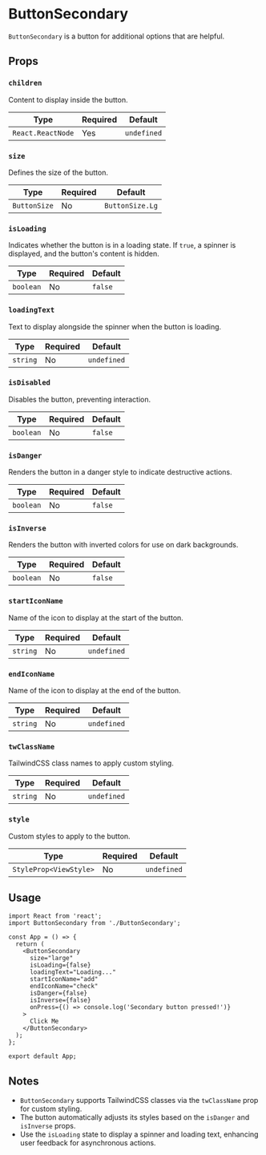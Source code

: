 # ButtonSecondary

`ButtonSecondary` is a button for additional options that are helpful.

## Props

### `children`

Content to display inside the button.

| **Type**          | **Required** | **Default** |
| ----------------- | ------------ | ----------- |
| `React.ReactNode` | Yes          | `undefined` |

### `size`

Defines the size of the button.

| **Type**     | **Required** | **Default**     |
| ------------ | ------------ | --------------- |
| `ButtonSize` | No           | `ButtonSize.Lg` |

### `isLoading`

Indicates whether the button is in a loading state. If `true`, a spinner is displayed, and the button's content is hidden.

| **Type**  | **Required** | **Default** |
| --------- | ------------ | ----------- |
| `boolean` | No           | `false`     |

### `loadingText`

Text to display alongside the spinner when the button is loading.

| **Type** | **Required** | **Default** |
| -------- | ------------ | ----------- |
| `string` | No           | `undefined` |

### `isDisabled`

Disables the button, preventing interaction.

| **Type**  | **Required** | **Default** |
| --------- | ------------ | ----------- |
| `boolean` | No           | `false`     |

### `isDanger`

Renders the button in a danger style to indicate destructive actions.

| **Type**  | **Required** | **Default** |
| --------- | ------------ | ----------- |
| `boolean` | No           | `false`     |

### `isInverse`

Renders the button with inverted colors for use on dark backgrounds.

| **Type**  | **Required** | **Default** |
| --------- | ------------ | ----------- |
| `boolean` | No           | `false`     |

### `startIconName`

Name of the icon to display at the start of the button.

| **Type** | **Required** | **Default** |
| -------- | ------------ | ----------- |
| `string` | No           | `undefined` |

### `endIconName`

Name of the icon to display at the end of the button.

| **Type** | **Required** | **Default** |
| -------- | ------------ | ----------- |
| `string` | No           | `undefined` |

### `twClassName`

TailwindCSS class names to apply custom styling.

| **Type** | **Required** | **Default** |
| -------- | ------------ | ----------- |
| `string` | No           | `undefined` |

### `style`

Custom styles to apply to the button.

| **Type**               | **Required** | **Default** |
| ---------------------- | ------------ | ----------- |
| `StyleProp<ViewStyle>` | No           | `undefined` |

## Usage

```tsx
import React from 'react';
import ButtonSecondary from './ButtonSecondary';

const App = () => {
  return (
    <ButtonSecondary
      size="large"
      isLoading={false}
      loadingText="Loading..."
      startIconName="add"
      endIconName="check"
      isDanger={false}
      isInverse={false}
      onPress={() => console.log('Secondary button pressed!')}
    >
      Click Me
    </ButtonSecondary>
  );
};

export default App;
```

## Notes

- `ButtonSecondary` supports TailwindCSS classes via the `twClassName` prop for custom styling.
- The button automatically adjusts its styles based on the `isDanger` and `isInverse` props.
- Use the `isLoading` state to display a spinner and loading text, enhancing user feedback for asynchronous actions.
